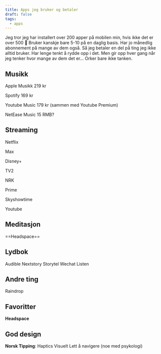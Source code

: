 ```yaml
---
title: Apps jeg bruker og betaler
draft: false
tags:
  - apps
---
```

Jeg tror jeg har installert over 200 apper på mobilen min, hvis ikke det er over 500 🌝
Bruker kanskje bare 5-10 på en daglig basis. Har jo månedlig abonnement på mange av dem også. Så jeg betaler en del på ting jeg ikke alltid bruker. 
Har lenge tenkt å rydde opp i det. Men gir opp hver gang når jeg tenker hvor mange av dem det er... Orker bare ikke tanken.


## Musikk

Apple Musikk
219 kr

Spotify
169 kr 

Youtube Music
179 kr (sammen med Youtube Premium)

NetEase Music
15 RMB? 


## Streaming

Netflix

Max

Disney+

TV2

NRK

Prime

Skyshowtime 

Youtube


## Meditasjon

==Headspace== 

## Lydbok

Audible
Nextstory
Storytel
Wechat Listen

## Andre ting

Raindrop



## Favoritter

**Headspace**





## God design 

**Norsk Tipping**:
Haptics
Visuelt 
Lett å navigere
(noe med psykologi)

